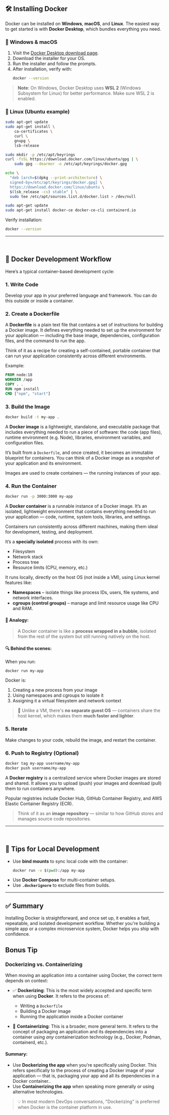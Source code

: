 ## 🛠️ Installing Docker

Docker can be installed on **Windows**, **macOS**, and **Linux**. The easiest way to get started is with **Docker Desktop**, which bundles everything you need.

### 🔹 Windows & macOS

1. Visit the [Docker Desktop download page](https://www.docker.com/products/docker-desktop/).
2. Download the installer for your OS.
3. Run the installer and follow the prompts.
4. After installation, verify with:
   ```bash
   docker --version
   ```

> **Note**: On Windows, Docker Desktop uses **WSL 2** (Windows Subsystem for Linux) for better performance. Make sure WSL 2 is enabled.

### 🔸 Linux (Ubuntu example)

```bash
sudo apt-get update
sudo apt-get install \
    ca-certificates \
    curl \
    gnupg \
    lsb-release

sudo mkdir -p /etc/apt/keyrings
curl -fsSL https://download.docker.com/linux/ubuntu/gpg | \
    sudo gpg --dearmor -o /etc/apt/keyrings/docker.gpg

echo \
  "deb [arch=$(dpkg --print-architecture) \
  signed-by=/etc/apt/keyrings/docker.gpg] \
  https://download.docker.com/linux/ubuntu \
  $(lsb_release -cs) stable" | \
  sudo tee /etc/apt/sources.list.d/docker.list > /dev/null

sudo apt-get update
sudo apt-get install docker-ce docker-ce-cli containerd.io
```

Verify installation:

```bash
docker --version
```

---

<br>

## 🔄 Docker Development Workflow

Here’s a typical container-based development cycle:

### 1. **Write Code**

Develop your app in your preferred language and framework. You can do this outside or inside a container.

### 2. **Create a Dockerfile**

A **Dockerfile** is a plain text file that contains a set of instructions for building a Docker image. It defines everything needed to set up the environment for your application — including the base image, dependencies, configuration files, and the command to run the app.

Think of it as a recipe for creating a self-contained, portable container that can run your application consistently across different environments.

Example:

```Dockerfile
FROM node:18
WORKDIR /app
COPY . .
RUN npm install
CMD ["npm", "start"]
```

### 3. **Build the Image**

```bash
docker build -t my-app .
```

A **Docker image** is a lightweight, standalone, and executable package that includes everything needed to run a piece of software: the code (app files), runtime environment (e.g. Node), libraries, environment variables, and configuration files.

It’s built from a `Dockerfile`, and once created, it becomes an immutable blueprint for containers. You can think of a Docker image as a _snapshot_ of your application and its environment.

Images are used to create containers — the running instances of your app.

### 4. **Run the Container**

```bash
docker run -p 3000:3000 my-app
```

A **Docker container** is a runnable instance of a Docker image. It’s an isolated, lightweight environment that contains everything needed to run your application — code, runtime, system tools, libraries, and settings.

Containers run consistently across different machines, making them ideal for development, testing, and deployment.

It’s a **specially isolated** process with its own:

- Filesystem
- Network stack
- Process tree
- Resource limits (CPU, memory, etc.)

It runs locally, directly on the host OS (not inside a VM), using Linux kernel features like:

- **Namespaces** – isolate things like process IDs, users, file systems, and network interfaces.
- **cgroups (control groups)** – manage and limit resource usage like CPU and RAM.

#### 🧠 Analogy:

> A Docker container is like a **process wrapped in a bubble**, isolated from the rest of the system but still running natively on the host.

#### 🔍 Behind the scenes:

When you run:

```bash
docker run my-app
```

Docker is:

1. Creating a new process from your image
2. Using namespaces and cgroups to isolate it
3. Assigning it a virtual filesystem and network context

> 🚫 Unlike a VM, there's **no separate guest OS** — containers share the host kernel, which makes them **much faster and lighter**.

### 5. **Iterate**

Make changes to your code, rebuild the image, and restart the container.

### 6. **Push to Registry (Optional)**

```bash
docker tag my-app username/my-app
docker push username/my-app
```

A **Docker registry** is a centralized service where Docker images are stored and shared. It allows you to upload (push) your images and download (pull) them to run containers anywhere.

Popular registries include Docker Hub, GitHub Container Registry, and AWS Elastic Container Registry (ECR).

> Think of it as an **image repository** — similar to how GitHub stores and manages source code repositories.

---

<br>

## 🧪 Tips for Local Development

- Use **bind mounts** to sync local code with the container:
  ```bash
  docker run -v $(pwd):/app my-app
  ```
- Use **Docker Compose** for multi-container setups.
- Use **`.dockerignore`** to exclude files from builds.

---

## ✅ Summary

Installing Docker is straightforward, and once set up, it enables a fast, repeatable, and isolated development workflow. Whether you're building a simple app or a complex microservice system, Docker helps you ship with confidence.

## Bonus Tip

### Dockerizing vs. Containerizing

When moving an application into a container using Docker, the correct term depends on context:

- ✅ **Dockerizing**: This is the most widely accepted and specific term when using **Docker**. It refers to the process of:

  - Writing a `Dockerfile`
  - Building a Docker image
  - Running the application inside a Docker container

- 🔄 **Containerizing**: This is a broader, more general term. It refers to the concept of packaging an application and its dependencies into a container using _any_ containerization technology (e.g., Docker, Podman, containerd, etc.).

#### Summary:

- Use **Dockerizing the app** when you're specifically using Docker. This refers specifically to the process of creating a Docker image of your application — that is, packaging your app and all its dependencies in a Docker container..
- Use **Containerizing the app** when speaking more generally or using alternative technologies.

> 💡 In most modern DevOps conversations, "Dockerizing" is preferred when Docker is the container platform in use.
